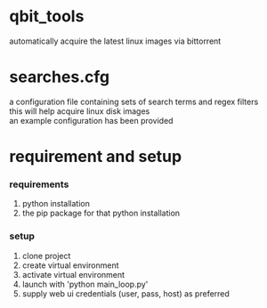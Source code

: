 # qbit_tools
automatically acquire the latest linux images via bittorrent  

# searches.cfg
a configuration file containing sets of search terms and regex filters  
this will help acquire linux disk images  
an example configuration has been provided  

# requirement and setup  
### requirements
1. python installation  
2. the pip package for that python installation

### setup  
1. clone project  
2. create virtual environment  
3. activate virtual environment  
4. launch with 'python main_loop.py'  
5. supply web ui credentials (user, pass, host) as preferred  
